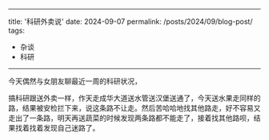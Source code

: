 <!--
 * @Author: YuwanZ
 * @Date: 2024-09-07 16:01:03
 * @LastEditors: YuwanZ
 * @LastEditTime: 2024-09-07 16:17:42
 * @Description: 
 * @FilePath: \Q1ngS0ng.github.io\_posts\2024-09-07-blog-post.md
-->
---
title: '科研外卖说'
date: 2024-09-07
permalink: /posts/2024/09/blog-post/
tags:
  - 杂谈
  - 科研
---

今天偶然与女朋友聊最近一周的科研状况，

搞科研跟送外卖一样，作天走成华大道送水管送汉堡送通了，今天送水果走同样的路，结果被安检拦下来，说这条路不让走。然后苦哈哈地找其他路走，好不容易又走出了一条路，明天再送蔬菜的时候发现两条路都不能走了，接着找其他路呗，结果找着找着发现自己迷路了。

